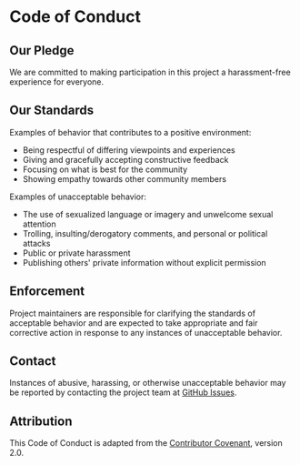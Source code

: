 # Code of Conduct

## Our Pledge

We are committed to making participation in this project a harassment-free experience for everyone.

## Our Standards

Examples of behavior that contributes to a positive environment:

* Being respectful of differing viewpoints and experiences
* Giving and gracefully accepting constructive feedback
* Focusing on what is best for the community
* Showing empathy towards other community members

Examples of unacceptable behavior:

* The use of sexualized language or imagery and unwelcome sexual attention
* Trolling, insulting/derogatory comments, and personal or political attacks
* Public or private harassment
* Publishing others' private information without explicit permission

## Enforcement

Project maintainers are responsible for clarifying the standards of acceptable behavior and are expected to take appropriate and fair corrective action in response to any instances of unacceptable behavior.

## Contact

Instances of abusive, harassing, or otherwise unacceptable behavior may be reported by contacting the project team at [GitHub Issues](https://github.com/AndreaBozzo/Osservatorio/issues).

## Attribution

This Code of Conduct is adapted from the [Contributor Covenant](https://www.contributor-covenant.org), version 2.0.
